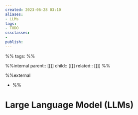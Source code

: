 ```yaml
---
created: 2023-06-28 03:10
aliases: 
- LLMs
tags:
- TODO
cssclasses:
- 
publish:
---
```


%% 
tags: 
%%

%%internal
parent:: [[]]
child:: [[]]
related:: [[]]
%%

%%external
- []()
%%

# Large Language Model (LLMs)
